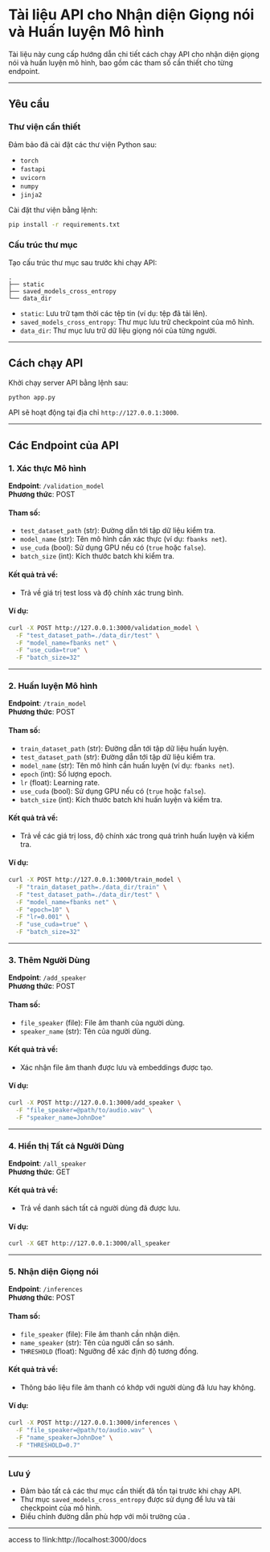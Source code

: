 # Tài liệu API cho Nhận diện Giọng nói và Huấn luyện Mô hình

Tài liệu này cung cấp hướng dẫn chi tiết cách chạy API cho nhận diện giọng nói và huấn luyện mô hình, bao gồm các tham số cần thiết cho từng endpoint.

---

## **Yêu cầu**

### **Thư viện cần thiết**
Đảm bảo  đã cài đặt các thư viện Python sau:

- `torch`
- `fastapi`
- `uvicorn`
- `numpy`
- `jinja2`

Cài đặt thư viện bằng lệnh:
```bash
pip install -r requirements.txt
```

### **Cấu trúc thư mục**
Tạo cấu trúc thư mục sau trước khi chạy API:

```
.
├── static
├── saved_models_cross_entropy
└── data_dir
```

- `static`: Lưu trữ tạm thời các tệp tin (ví dụ: tệp đã tải lên).
- `saved_models_cross_entropy`: Thư mục lưu trữ checkpoint của mô hình.
- `data_dir`: Thư mục lưu trữ dữ liệu giọng nói của từng người.

---

## **Cách chạy API**
Khởi chạy server API bằng lệnh sau:

```bash
python app.py
```

API sẽ hoạt động tại địa chỉ `http://127.0.0.1:3000`.

---

## **Các Endpoint của API**

### **1. Xác thực Mô hình**
**Endpoint**: `/validation_model`  
**Phương thức**: POST  

#### **Tham số**:
- `test_dataset_path` (str): Đường dẫn tới tập dữ liệu kiểm tra.
- `model_name` (str): Tên mô hình cần xác thực (ví dụ: `fbanks net`).
- `use_cuda` (bool): Sử dụng GPU nếu có (`true` hoặc `false`).
- `batch_size` (int): Kích thước batch khi kiểm tra.

#### **Kết quả trả về**:
- Trả về giá trị test loss và độ chính xác trung bình.

#### **Ví dụ**:
```bash
curl -X POST http://127.0.0.1:3000/validation_model \
  -F "test_dataset_path=./data_dir/test" \
  -F "model_name=fbanks net" \
  -F "use_cuda=true" \
  -F "batch_size=32"
```

---

### **2. Huấn luyện Mô hình**
**Endpoint**: `/train_model`  
**Phương thức**: POST  

#### **Tham số**:
- `train_dataset_path` (str): Đường dẫn tới tập dữ liệu huấn luyện.
- `test_dataset_path` (str): Đường dẫn tới tập dữ liệu kiểm tra.
- `model_name` (str): Tên mô hình cần huấn luyện (ví dụ: `fbanks net`).
- `epoch` (int): Số lượng epoch.
- `lr` (float): Learning rate.
- `use_cuda` (bool): Sử dụng GPU nếu có (`true` hoặc `false`).
- `batch_size` (int): Kích thước batch khi huấn luyện và kiểm tra.

#### **Kết quả trả về**:
- Trả về các giá trị loss, độ chính xác trong quá trình huấn luyện và kiểm tra.

#### **Ví dụ**:
```bash
curl -X POST http://127.0.0.1:3000/train_model \
  -F "train_dataset_path=./data_dir/train" \
  -F "test_dataset_path=./data_dir/test" \
  -F "model_name=fbanks net" \
  -F "epoch=10" \
  -F "lr=0.001" \
  -F "use_cuda=true" \
  -F "batch_size=32"
```

---

### **3. Thêm Người Dùng**
**Endpoint**: `/add_speaker`  
**Phương thức**: POST  

#### **Tham số**:
- `file_speaker` (file): File âm thanh của người dùng.
- `speaker_name` (str): Tên của người dùng.

#### **Kết quả trả về**:
- Xác nhận file âm thanh được lưu và embeddings được tạo.

#### **Ví dụ**:
```bash
curl -X POST http://127.0.0.1:3000/add_speaker \
  -F "file_speaker=@path/to/audio.wav" \
  -F "speaker_name=JohnDoe"
```

---

### **4. Hiển thị Tất cả Người Dùng**
**Endpoint**: `/all_speaker`  
**Phương thức**: GET  

#### **Kết quả trả về**:
- Trả về danh sách tất cả người dùng đã được lưu.

#### **Ví dụ**:
```bash
curl -X GET http://127.0.0.1:3000/all_speaker
```

---

### **5. Nhận diện Giọng nói**
**Endpoint**: `/inferences`  
**Phương thức**: POST  

#### **Tham số**:
- `file_speaker` (file): File âm thanh cần nhận diện.
- `name_speaker` (str): Tên của người cần so sánh.
- `THRESHOLD` (float): Ngưỡng để xác định độ tương đồng.

#### **Kết quả trả về**:
- Thông báo liệu file âm thanh có khớp với người dùng đã lưu hay không.

#### **Ví dụ**:
```bash
curl -X POST http://127.0.0.1:3000/inferences \
  -F "file_speaker=@path/to/audio.wav" \
  -F "name_speaker=JohnDoe" \
  -F "THRESHOLD=0.7"
```

---

### **Lưu ý**
- Đảm bảo tất cả các thư mục cần thiết đã tồn tại trước khi chạy API.
- Thư mục `saved_models_cross_entropy` được sử dụng để lưu và tải checkpoint của mô hình.
- Điều chỉnh đường dẫn phù hợp với môi trường của .

---




access to !link:http://localhost:3000/docs
